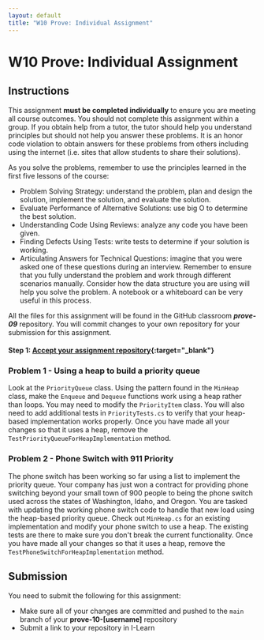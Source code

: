 ```yaml
---
layout: default
title: "W10 Prove: Individual Assignment"
---
```


# W10 Prove: Individual Assignment
## Instructions
This assignment **must be completed individually** to ensure you are meeting all course outcomes. You should not complete this assignment within a group. If you obtain help from a tutor, the tutor should help you understand principles but should not help you answer these problems. It is an honor code violation to obtain answers for these problems from others including using the internet (i.e. sites that allow students to share their solutions).

As you solve the problems, remember to use the principles learned in the first five lessons of the course:
* Problem Solving Strategy: understand the problem, plan and design the solution, implement the solution, and evaluate the solution.
* Evaluate Performance of Alternative Solutions: use big O to determine the best solution.
* Understanding Code Using Reviews: analyze any code you have been given.
* Finding Defects Using Tests: write tests to determine if your solution is working.
* Articulating Answers for Technical Questions: imagine that you were asked one of these questions during an interview. Remember to ensure that you fully understand the problem and work through different scenarios manually. Consider how the data structure you are using will help you solve the problem. A notebook or a whiteboard can be very useful in this process.

All the files for this assignment will be found in the GitHub classroom ***prove-09*** repository. You will commit changes to your own repository for your submission for this assignment.

#### Step 1: [Accept your assignment repository](prove-classroom-heap){:target="_blank"}

### Problem 1 - Using a heap to build a priority queue
Look at the `PriorityQueue` class. Using the pattern found in the `MinHeap` class, make the `Enqueue` and `Dequeue` functions work using a heap rather than loops. You may need to modify the `PriorityItem` class. You will also need to add additional tests in `PriorityTests.cs` to verify that your heap-based implementation works properly. Once you have made all your changes so that it uses a heap, remove the `TestPriorityQueueForHeapImplementation` method.

### Problem 2 - Phone Switch with 911 Priority
The phone switch has been working so far using a list to implement the priority queue. Your company has just won a contract for providing phone switching beyond your small town of 900 people to being the phone switch used across the states of Washington, Idaho, and Oregon. You are tasked with updating the working phone switch code to handle that new load using the heap-based priority queue. Check out `MinHeap.cs` for an existing implementation and modify your phone switch to use a heap. The existing tests are there to make sure you don't break the current functionality. Once you have made all your changes so that it uses a heap, remove the `TestPhoneSwitchForHeapImplementation` method.

## Submission
You need to submit the following for this assignment:
* Make sure all of your changes are committed and pushed to the `main` branch of your **prove-10-[username]** repository
* Submit a link to your repository in I-Learn
